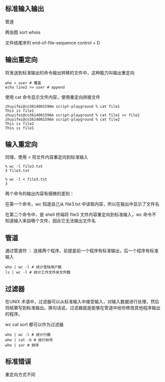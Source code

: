 ## 标准输入输出

管道

两张图 sort whois

文件结尾序列 end-of-file-sequence control + D



## 输出重定向

将发送到标准输出的命令输出转移的文件中，这种能力叫输出重定向

```shell
who > user # 覆盖
echo line2 >> user # append
```



使用 cat 命令显示文件内容，使用重定向拼接文件

```shell
zhuyifei@cn3614001596m script-playground % cat file1
This is file1
zhuyifei@cn3614001596m script-playground % cat file1 >> file2
zhuyifei@cn3614001596m script-playground % cat file2
This is file2
This is file1

```



## 输入重定向

同理，使用 < 将文件内容重定向到标准输入

```shell
% wc -l file3.txt
3 file3.txt

% wc -l < file3.txt
3
```

两个命令的输出内容有细微的差别：

在第一个命令，wc 知道自己从 file3.txt 中读取内容，所以在输出中显示了文件名

在第二个命令中，是 shell 终端将 file3 文件内容重定向到标准输入，wc 命令不知道输入来自哪个文件，因此它无法输出文件名



## 管道

通过管道符 ｜ 连接两个程序，前提是前一个程序有标准输出，后一个程序有标准输入

```shell
who | wc -l # 统计登陆用户数
ls | wc -l # 统计工作文件夹文件数
```



## 过滤器

在UNIX 术语中，过滤器可以从标准输入中接受输入，对输入数据进行处理，然后将结果写到标准输出。换句话说，过滤器就是能够在管道中给你修改其他程序输出的程序。

wc cat sort 都可以作为过滤器

```shell
who | wc -l # 统计行数
who | cat -b # 给行标号
who | sor # 排序
```



## 标准错误

重定向方式不同